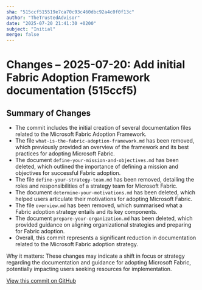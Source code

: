 ```yaml
---
sha: "515ccf515519e7ca70c93c460dbc92a4c0f0f13c"
author: "TheTrustedAdvisor"
date: "2025-07-20 21:41:30 +0200"
subject: "Initial"
merge: false
---
```


# Changes – 2025-07-20: Add initial Fabric Adoption Framework documentation (515ccf5)

## Summary of Changes

- The commit includes the initial creation of several documentation files related to the Microsoft Fabric Adoption Framework.
- The file `what-is-the-fabric-adoption-framework.md` has been removed, which previously provided an overview of the framework and its best practices for adopting Microsoft Fabric.
- The document `define-your-mission-and-objectives.md` has been deleted, which outlined the importance of defining a mission and objectives for successful Fabric adoption.
- The file `define-your-strategy-team.md` has been removed, detailing the roles and responsibilities of a strategy team for Microsoft Fabric.
- The document `determine-your-motivations.md` has been deleted, which helped users articulate their motivations for adopting Microsoft Fabric.
- The file `overview.md` has been removed, which summarised what a Fabric adoption strategy entails and its key components.
- The document `prepare-your-organization.md` has been deleted, which provided guidance on aligning organizational strategies and preparing for Fabric adoption.
- Overall, this commit represents a significant reduction in documentation related to the Microsoft Fabric adoption strategy.

Why it matters: These changes may indicate a shift in focus or strategy regarding the documentation and guidance for adopting Microsoft Fabric, potentially impacting users seeking resources for implementation.

[View this commit on GitHub](https://github.com/TheTrustedAdvisor/FabricAdoptionFramework/commit/515ccf515519e7ca70c93c460dbc92a4c0f0f13c)
